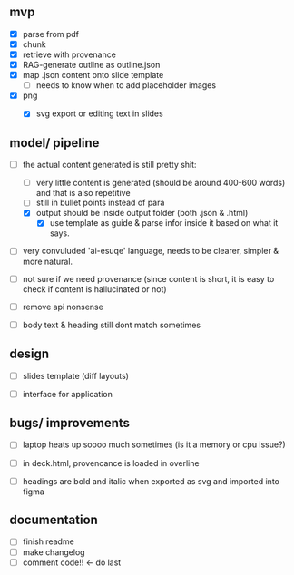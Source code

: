 ## mvp 
- [x] parse from pdf 
- [x] chunk  
- [x] retrieve with provenance 
- [x] RAG-generate outline as outline.json 
- [x] map .json content onto slide template 
  - [ ] needs to know when to add placeholder images 
- [x] png
  - [x] svg export or editing text in slides


## model/ pipeline
- [ ] the actual content generated is still pretty shit: 
    - [ ] very little content is generated (should be around 400-600 words) and that is also repetitive 
    - [ ] still in bullet points instead of para 
    - [x] output should be inside output folder (both .json & .html) 
        - [x] use template as guide & parse infor inside it based on what it says.
 - [ ] very convuluded 'ai-esuqe' language, needs to be clearer, simpler & more natural. 
 - [ ] not sure if we need provenance (since content is short, it is easy to check if content is hallucinated or not) 
 - [ ] remove api nonsense 
 - [ ] body text & heading still dont match sometimes 


## design 
- [ ] slides template (diff layouts)
- [ ] interface for application 


## bugs/ improvements
- [ ] laptop heats up soooo much sometimes (is it a memory or cpu issue?)
- [ ] in deck.html, provencance is loaded in overline
- [ ] headings are bold and italic when exported as svg and imported into figma 


## documentation
- [ ] finish readme
- [ ] make changelog
- [ ] comment code!! <- do last